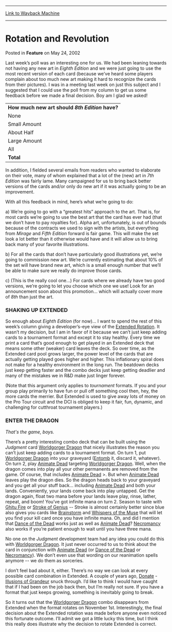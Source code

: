 
---
[Link to Wayback Machine](https://web.archive.org/web/20150915230529/http://magic.wizards.com/en/articles/archive/feature/rotation-and-revolution-2002-05-24)

[_metadata_:description]:- "Last week’s poll was an interesting one for us. We had been leaning towards not having any new art in Eighth Edition and we were just going to use the most recent version of each card (because we’ve heard some players complain about too much new art making it hard to recognize the cards from their pictures). I was in a meeting last week on just this subject and I suggested that I could use the poll from my column to get us some feedback before we made a final decision. Boy am I glad we asked!"
[_metadata_:generator]:- "Drupal 7 (http://drupal.org)"
[_metadata_:node]:- "287496"
[_metadata_:publish_date]:- "2002-05-24"
[_metadata_:source]:- "div-main-content"
[_metadata_:title]:- "Rotation and Revolution"
[_metadata_:wayback_capture_timestamp]:- "2015-09-15 23:05:29"
[_metadata_:wayback_raw_url]:- "https://web.archive.org/web/20150915230529id_/http://magic.wizards.com/en/articles/archive/feature/rotation-and-revolution-2002-05-24"
[_metadata_:wayback_url]:- "http://magic.wizards.com/en/articles/archive/feature/rotation-and-revolution-2002-05-24"
---


Rotation and Revolution
=======================



 Posted in **Feature**
 on May 24, 2002 









Last week’s poll was an interesting one for us. We had been leaning towards not having any new art in *Eighth Edition* and we were just going to use the most recent version of each card (because we’ve heard some players complain about too much new art making it hard to recognize the cards from their pictures). I was in a meeting last week on just this subject and I suggested that I could use the poll from my column to get us some feedback before we made a final decision. Boy am I glad we asked!




|  |
| --- |
| **How much new art should *8th Edition* have?** |
| None | 657 | 7.9% |
| Small Amount | 911 | 11.0% |
| About Half | 1600 | 19.3% |
| Large Amount | 1791 | 21.6% |
| All | 3324 | 40.1% |
| **Total** | **8283** | **100%** |

In addition, I fielded several emails from readers who wanted to elaborate on their vote, many of whom explained that a lot of the (new) art in *7th Edition* was fairly lame. Many campaigned for us to bring back better versions of the cards and/or only do new art if it was actually going to be an improvement.


With all this feedback in mind, here’s what we’re going to do:


a) We’re going to go with a “greatest hits” approach to the art. That is, for most cards we’re going to use the best art that the card has ever had (that we don’t have to pay royalties for). Alpha art, unfortunately, is out of bounds because of the contracts we used to sign with the artists, but everything from *Mirage* and *Fifth Edition* forward is fair game. This will make the set look a lot better than it otherwise would have and it will allow us to bring back many of your favorite illustrations.


b) For all the cards that don’t have particularly good illustrations yet, we’re going to commission new art. We’re currently estimating that about 10% of the set will have brand new art, which is a small enough number that we’ll be able to make sure we really do improve those cards.


c) (This is the really cool one...) For cards where we already have two good versions, we’re going to let you choose which one we use! Look for an announcement soon about this promotion... which will actually cover more of *8th* than just the art.


### SHAKING UP EXTENDED


So enough about *Eighth Edition* (for now)... I want to spend the rest of this week’s column giving a developer’s-eye view of the [Extended Rotation](http://archive.wizards.com/Magic/Magazine/Article.aspx?x=sideboard/news/20020517a). It wasn’t my decision, but I am in favor of it because we can’t just keep adding cards to a tournament format and except it to stay healthy. Every time we print a card that’s good enough to get played in an Extended deck that means some other (weaker) card leaves the deck. So over time, as the Extended card pool grows larger, the power level of the cards that are actually getting played goes higher and higher. This inflationary spiral does not make for a healthy environment in the long run. The beatdown decks just keep getting faster and the combo decks just keep getting deadlier and many of the mistakes we in R&D make just linger forever.


(Note that this argument only applies to *tournament* formats. If you and your group play primarily to have fun or pull off something cool then, hey, the more cards the merrier. But Extended is used to give away lots of money on the Pro Tour circuit and the DCI is obliged to keep it fair, fun, dynamic, and challenging for cutthroat tournament players.)


### ENTER THE DRAGON


*That's the game, boys.*


There’s a pretty interesting combo deck that can be built using the *Judgment* card [Worldgorger Dragon](http://gatherer.wizards.com/Pages/Card/Details.aspx?name=Worldgorger+Dragon) that nicely illustrates the reason you can’t just keep adding cards to a tournament format. On turn 1, put [Worldgorger Dragon](http://gatherer.wizards.com/Pages/Card/Details.aspx?name=Worldgorger+Dragon) into your graveyard ([Entomb](http://gatherer.wizards.com/Pages/Card/Details.aspx?name=Entomb) it, discard it, whatever). On turn 2, play [Animate Dead](http://gatherer.wizards.com/Pages/Card/Details.aspx?name=Animate+Dead) targeting [Worldgorger Dragon](http://gatherer.wizards.com/Pages/Card/Details.aspx?name=Worldgorger+Dragon). Well, when the dragon comes into play all your other permanents are removed from the game. Of course, that includes [Animate Dead](http://gatherer.wizards.com/Pages/Card/Details.aspx?name=Animate+Dead) >. But when [Animate Dead](http://gatherer.wizards.com/Pages/Card/Details.aspx?name=Animate+Dead) leaves play the dragon dies. So the dragon heads back to your graveyard and you get all your stuff back... including [Animate Dead](http://gatherer.wizards.com/Pages/Card/Details.aspx?name=Animate+Dead) and both your lands. Conveniently, your lands come back into play untapped. Get the dragon again, float two mana before your lands leave play, rinse, lather, repeat, and boom! You’ve got infinite mana on turn 2. Season to taste with [Ghitu Fire](http://gatherer.wizards.com/Pages/Card/Details.aspx?name=Ghitu+Fire) or [Stroke of Genius](http://gatherer.wizards.com/Pages/Card/Details.aspx?name=Stroke+of+Genius) -- Stroke is almost certainly better since blue also gives you cards like [Brainstorm](http://gatherer.wizards.com/Pages/Card/Details.aspx?name=Brainstorm) and [Whispers of the Muse](http://gatherer.wizards.com/Pages/Card/Details.aspx?name=Whispers+of+the+Muse) that will let you find your kill card once you have infinite mana. Oh, and did I mention that [Dance of the Dead](http://gatherer.wizards.com/Pages/Card/Details.aspx?name=Dance+of+the+Dead) works just as well as [Animate Dead](http://gatherer.wizards.com/Pages/Card/Details.aspx?name=Animate+Dead)? [Necromancy](http://gatherer.wizards.com/Pages/Card/Details.aspx?name=Necromancy) also works if you’re patient enough to wait until you have three mana.


No one on the *Judgment* development team had any idea you could do this with [Worldgorger Dragon](http://gatherer.wizards.com/Pages/Card/Details.aspx?name=Worldgorger+Dragon). It just never occurred to us to think about the card in conjunction with [Animate Dead](http://gatherer.wizards.com/Pages/Card/Details.aspx?name=Animate+Dead) (or [Dance of the Dead](http://gatherer.wizards.com/Pages/Card/Details.aspx?name=Dance+of+the+Dead) or [Necromancy](http://gatherer.wizards.com/Pages/Card/Details.aspx?name=Necromancy)). We don’t even use that wording on our reanimation spells anymore -- we do them as sorceries.


I don’t feel bad about it, either. There’s no way we can look at every possible card combination in Extended. A couple of years ago, [Donate](http://gatherer.wizards.com/Pages/Card/Details.aspx?name=Donate) - [Illusions of Grandeur](http://gatherer.wizards.com/Pages/Card/Details.aspx?name=Illusions+of+Grandeur) snuck through. I’d like to think I would have caught that if I had been on the job back then, but I’m really not sure. If you have a format that just keeps growing, something is inevitably going to break.


So it turns out that the [Worldgorger Dragon](http://gatherer.wizards.com/Pages/Card/Details.aspx?name=Worldgorger+Dragon) combo disappears from Extended when the format rotates on November 1st. Interestingly, the final decision about the Extended rotation was made before anyone even noticed this fortunate outcome. I’ll admit we got a little lucky this time, but I think this really does illustrate why the decision to rotate Extended is correct.







